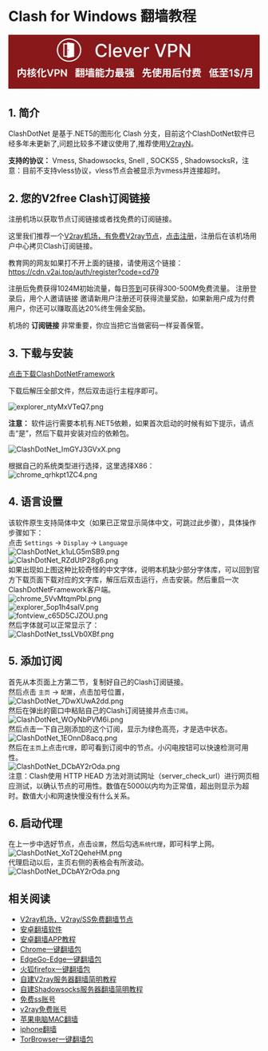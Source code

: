 # Clash for Windows 翻墙教程
[![](vpn-wiki/clever-vpn.png)](https://www.clever-vpn.net)

1\. 简介
------

ClashDotNet 是基于.NET5的图形化 Clash 分支，目前这个ClashDotNet软件已经多年未更新了,问题比较多不建议使用了,推荐使用[V2rayN](https://github.com/vpn-wiki/fanqiang/blob/master/windows/V2RayN.md)。

**支持的协议：** Vmess, Shadowsocks, Snell , SOCKS5 , ShadowsocksR，注意：目前不支持vless协议，vless节点会被显示为vmess并连接超时。

2\. 您的V2free Clash订阅链接
--------------

注册机场以获取节点订阅链接或者找免费的订阅链接。

这里我们推荐一个[V2ray机场，有免费V2ray节点](https://github.com/vpn-wiki/fanqiang/wiki/V2ray%E6%9C%BA%E5%9C%BA)，[点击注册](https://w1.v2ai.top/auth/register?code=cd79)，注册后在该机场用户中心拷贝Clash订阅链接。

教育网的网友如果打不开上面的链接，请使用这个链接：
https://cdn.v2ai.top/auth/register?code=cd79

注册后免费获得1024M初始流量，每日[签到](https://raw.githubusercontent.com/bannedbook/fanqiang/master/v2ss/images/checkin.jpg)可获得300-500M免费流量。
注册登录后，用个人邀请链接 邀请新用户注册还可获得流量奖励，如果新用户成为付费用户，你还可以赚取高达20%终生佣金奖励。

机场的 **订阅链接** 非常重要，你应当把它当做密码一样妥善保管。

3\. 下载与安装
---------
[点击下载ClashDotNetFramework](https://github.com/vpn-wiki/fanqiang/releases)

下载后解压全部文件，然后双击运行主程序即可。 
 
![explorer_ntyMxVTeQ7.png](https://v2free.org/docs/SSPanel/Windows/ClashDotNetFramework_files/3002202166.png)  
 
**注意：** 软件运行需要本机有.NET5依赖，如果首次启动的时候有如下提示，请点击“是”，然后下载并安装对应的依赖包。 
 
![ClashDotNet_ImGYJ3GVxX.png](https://v2free.org/docs/SSPanel/Windows/ClashDotNetFramework_files/2374135324.png)  

根据自己的系统类型进行选择，这里选择X86：  
![chrome_qrhkpt1ZC4.png](https://v2free.org/docs/SSPanel/Windows/ClashDotNetFramework_files/442620522.png)  


4\. 语言设置
--------

该软件原生支持简体中文（如果已正常显示简体中文，可跳过此步骤），具体操作步骤如下：  
点击 `Settings` → `Display` → `Language`  
![ClashDotNet_k1uLG5mSB9.png](https://v2free.org/docs/SSPanel/Windows/ClashDotNetFramework_files/3188293196.png)  
![ClashDotNet_RZdUtP28g6.png](https://v2free.org/docs/SSPanel/Windows/ClashDotNetFramework_files/1446880618.png)  
如果出现如上图这种比较奇怪的中文字体，说明本机缺少部分字体库，可以回到官方下载页面下载对应的文字库，解压后双击运行，点击安装。然后重启一次ClashDotNetFramework客户端。  
![chrome_5VvMtqmPbl.png](https://v2free.org/docs/SSPanel/Windows/ClashDotNetFramework_files/2192815081.png)  
![explorer_5op1h4saIV.png](https://v2free.org/docs/SSPanel/Windows/ClashDotNetFramework_files/2410481344.png)  
![fontview_c65D5CJZOU.png](https://v2free.org/docs/SSPanel/Windows/ClashDotNetFramework_files/202185407.png)  
然后字体就可以正常显示了：  
![ClashDotNet_tssLVb0XBf.png](https://v2free.org/docs/SSPanel/Windows/ClashDotNetFramework_files/955605122.png)

5\. 添加订阅
--------

首先从本页面上方第二节，复制好自己的Clash订阅链接。  
然后点击 `主页` → `配置`，点击加号位置，  
![ClashDotNet_7DwXUwA2dd.png](https://v2free.org/docs/SSPanel/Windows/ClashDotNetFramework_files/1599691601.png)  
然后在弹出的窗口中粘贴自己的Clash订阅链接并点击`订阅`。
![ClashDotNet_WOyNbPVM6i.png](https://v2free.org/docs/SSPanel/Windows/ClashDotNetFramework_files/2428975405.png)  
然后点击一下自己刚添加的这个订阅，显示为绿色高亮，才是选中状态。  
![ClashDotNet_1EOnnD8acq.png](https://v2free.org/docs/SSPanel/Windows/ClashDotNetFramework_files/3224149311.png)  
然后在`主页`上点击`代理`，即可看到订阅中的节点。小闪电按钮可以快速检测可用性。  
![ClashDotNet_DCbAY2rOda.png](https://v2free.org/docs/SSPanel/Windows/ClashDotNetFramework_files/2120685303.png)  
注意：Clash使用 HTTP HEAD 方法对测试网址（server\_check\_url）进行网页相应测试，以确认节点的可用性。数值在5000以内均为正常值，超出则显示为超时。数值大小和网速快慢没有什么关系。

6\. 启动代理
--------

在上一步中选好节点，点击`设置`，然后勾选`系统代理`，即可科学上网。  
![ClashDotNet_XoT2QeheHM.png](https://v2free.org/docs/SSPanel/Windows/ClashDotNetFramework_files/3961348341.png)  
代理启动以后，主页右侧的表格会有所波动。  
![ClashDotNet_DCbAY2rOda.png](https://v2free.org/docs/SSPanel/Windows/ClashDotNetFramework_files/1970949877.png)

## 相关阅读
*   [V2ray机场，V2ray/SS免费翻墙节点](https://github.com/vpn-wiki/fanqiang/wiki/V2ray%E6%9C%BA%E5%9C%BA)
*   [安卓翻墙软件](https://github.com/vpn-wiki/fanqiang/wiki/%E5%AE%89%E5%8D%93%E7%BF%BB%E5%A2%99%E8%BD%AF%E4%BB%B6)
*   [安卓翻墙APP教程](https://github.com/vpn-wiki/fanqiang/tree/master/android)
*   [Chrome一键翻墙包](https://github.com/vpn-wiki/fanqiang/wiki/Chrome%E4%B8%80%E9%94%AE%E7%BF%BB%E5%A2%99%E5%8C%85)
*   [EdgeGo-Edge一键翻墙包](https://github.com/vpn-wiki/fanqiang/tree/master/EdgeGo)
*   [火狐firefox一键翻墙包](https://github.com/vpn-wiki/fanqiang/wiki/%E7%81%AB%E7%8B%90firefox%E4%B8%80%E9%94%AE%E7%BF%BB%E5%A2%99%E5%8C%85)
*   [自建V2ray服务器翻墙简明教程](https://github.com/vpn-wiki/fanqiang/blob/master/v2ss/%E8%87%AA%E5%BB%BAV2ray%E6%9C%8D%E5%8A%A1%E5%99%A8%E7%AE%80%E6%98%8E%E6%95%99%E7%A8%8B.md)
*   [自建Shadowsocks服务器翻墙简明教程](https://github.com/vpn-wiki/fanqiang/blob/master/v2ss/%E8%87%AA%E5%BB%BAShadowsocks%E6%9C%8D%E5%8A%A1%E5%99%A8%E7%AE%80%E6%98%8E%E6%95%99%E7%A8%8B.md)
*   [免费ss账号](https://github.com/vpn-wiki/fanqiang/wiki/%E5%85%8D%E8%B4%B9ss%E8%B4%A6%E5%8F%B7)
*   [v2ray免费账号](https://github.com/vpn-wiki/fanqiang/wiki/v2ray%E5%85%8D%E8%B4%B9%E8%B4%A6%E5%8F%B7)
*   [苹果电脑MAC翻墙](https://github.com/vpn-wiki/fanqiang/wiki/%E8%8B%B9%E6%9E%9C%E7%94%B5%E8%84%91MAC%E7%BF%BB%E5%A2%99)
*   [iphone翻墙](https://github.com/vpn-wiki/fanqiang/wiki/iphone%E7%BF%BB%E5%A2%99)
*   [TorBrowser一键翻墙包](https://github.com/vpn-wiki/fanqiang/wiki/TorBrowser%E4%B8%80%E9%94%AE%E7%BF%BB%E5%A2%99%E5%8C%85)